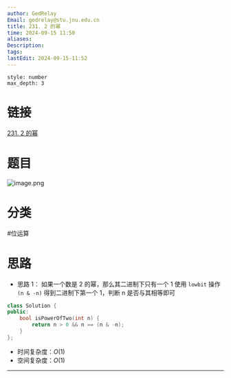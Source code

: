 ```yaml
---
author: GedRelay
Email: gedrelay@stu.jnu.edu.cn
title: 231. 2 的幂
time: 2024-09-15 11:50
aliases: 
Description: 
tags: 
lastEdit: 2024-09-15-11:52
---
```


```toc
style: number
max_depth: 3
```

# 链接
[231. 2 的幂](https://leetcode.cn/problems/power-of-two/) 

# 题目
![image.png](https://ged-pic-bed.oss-cn-guangzhou.aliyuncs.com/img/202409151150315.png)


# 分类
#位运算 

# 思路
- 思路 1：
如果一个数是 2 的幂，那么其二进制下只有一个 1
使用 `lowbit` 操作 `(n & -n)` 得到二进制下第一个 1，判断 n 是否与其相等即可


```cpp
class Solution {
public:
    bool isPowerOfTwo(int n) {
        return n > 0 && n == (n & -n);
    }
};
```


- 时间复杂度：${O\left( 1 \right)  }$ 
- 空间复杂度：${O\left( 1 \right)  }$ 


---

